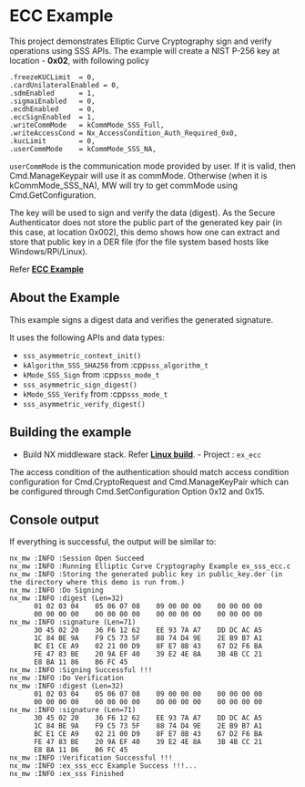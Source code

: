 # ECC Example

This project demonstrates Elliptic Curve Cryptography sign and verify operations using SSS APIs.
The example will create a NIST P-256 key at location - **0x02**, with following policy

```
.freezeKUCLimit  = 0,
.cardUnilateralEnabled = 0,
.sdmEnabled      = 1,
.sigmaiEnabled   = 0,
.ecdhEnabled     = 0,
.eccSignEnabled  = 1,
.writeCommMode   = kCommMode_SSS_Full,
.writeAccessCond = Nx_AccessCondition_Auth_Required_0x0,
.kucLimit        = 0,
.userCommMode    = kCommMode_SSS_NA,
```

`userCommMode` is the communication mode provided by user. If it is valid, then
Cmd.ManageKeypair will use it as commMode. Otherwise (when it is kCommMode_SSS_NA),
MW will try to get commMode using Cmd.GetConfiguration.

The key will be used to sign and verify the data (digest). As the Secure Authenticator
does not store the public part of the generated key pair (in this case, at location 0x002),
this demo shows how one can extract and store that public key in a DER file
(for the file system based hosts like Windows/RPi/Linux).

Refer [**ECC Example**](./ex_sss_ecc.c)

## About the Example

This example signs a digest data and verifies the generated signature.

It uses the following APIs and data types:

- `sss_asymmetric_context_init()`
- `kAlgorithm_SSS_SHA256` from :cpp`sss_algorithm_t`
- `kMode_SSS_Sign` from :cpp`sss_mode_t`
- `sss_asymmetric_sign_digest()`
- `kMode_SSS_Verify` from :cpp`sss_mode_t`
- `sss_asymmetric_verify_digest()`

## Building the example

- Build NX middleware stack. Refer [**Linux build**](../../../doc/linux/readme.md).
      - Project : `ex_ecc`

The access condition of the authentication should match access condition
configuration for Cmd.CryptoRequest and Cmd.ManageKeyPair which can be
configured through Cmd.SetConfiguration Option 0x12 and 0x15.

## Console output

If everything is successful, the output will be similar to:
```
nx_mw :INFO :Session Open Succeed
nx_mw :INFO :Running Elliptic Curve Cryptography Example ex_sss_ecc.c
nx_mw :INFO :Storing the generated public key in public_key.der (in the directory where this demo is run from.)
nx_mw :INFO :Do Signing
nx_mw :INFO :digest (Len=32)
      01 02 03 04    05 06 07 08    09 00 00 00    00 00 00 00
      00 00 00 00    00 00 00 00    00 00 00 00    00 00 00 00
nx_mw :INFO :signature (Len=71)
      30 45 02 20    36 F6 12 62    EE 93 7A A7    DD DC AC A5
      1C 84 BE 9A    F9 C5 73 5F    88 74 D4 9E    2E B9 B7 A1
      BC E1 CE A9    02 21 00 D9    8F E7 8B 43    67 D2 F6 BA
      FE 47 83 BE    20 9A EF 40    39 E2 4E 8A    3B 4B CC 21
      E8 BA 11 86    B6 FC 45
nx_mw :INFO :Signing Successful !!!
nx_mw :INFO :Do Verification
nx_mw :INFO :digest (Len=32)
      01 02 03 04    05 06 07 08    09 00 00 00    00 00 00 00
      00 00 00 00    00 00 00 00    00 00 00 00    00 00 00 00
nx_mw :INFO :signature (Len=71)
      30 45 02 20    36 F6 12 62    EE 93 7A A7    DD DC AC A5
      1C 84 BE 9A    F9 C5 73 5F    88 74 D4 9E    2E B9 B7 A1
      BC E1 CE A9    02 21 00 D9    8F E7 8B 43    67 D2 F6 BA
      FE 47 83 BE    20 9A EF 40    39 E2 4E 8A    3B 4B CC 21
      E8 BA 11 86    B6 FC 45
nx_mw :INFO :Verification Successful !!!
nx_mw :INFO :ex_sss_ecc Example Success !!!...
nx_mw :INFO :ex_sss Finished

```
